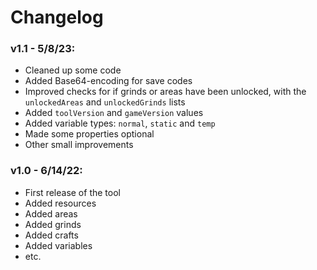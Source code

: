 # Changelog

### v1.1 - 5/8/23:
 - Cleaned up some code
 - Added Base64-encoding for save codes
 - Improved checks for if grinds or areas have been unlocked, with the `unlockedAreas` and `unlockedGrinds` lists
 - Added `toolVersion` and `gameVersion` values
 - Added variable types: `normal`, `static` and `temp`
 - Made some properties optional
 - Other small improvements

### v1.0 - 6/14/22:
 - First release of the tool
 - Added resources
 - Added areas
 - Added grinds
 - Added crafts
 - Added variables
 - etc.